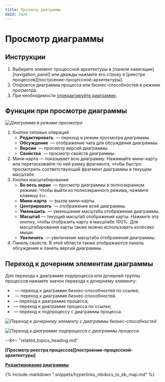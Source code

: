 ```yaml
---
title: Просмотр диаграммы
kbId: 2428
---
```


# Просмотр диаграммы

## Инструкции

1. Выберите элемент процессной архитектуры в [панели навигации][navigation_panel] или дважды нажмите его строку в [реестре процессов][построение-процессной-архитектуры].
2. Откроется диаграмма процесса или бизнес-способностей в режиме просмотра.
3. При необходимости [отредактируйте диаграмму](https://kb.comindware.ru/article.php?id=2431).

## Функции при просмотре диаграммы

_![Диаграмма в режиме просмотра](https://kb.comindware.ru/assets/process_architecture_modeling_view_diagram.png)_

1. Кнопки типовых операций
    - **Редактировать** *‌* — переход в режим просмотра диаграммы.
    - **Обсуждение** *‌* — отображение чата для обсуждения диаграммы.
    - **Версии** *‌* — просмотр версий диаграммы.
    - **Свойства** *‌* — просмотр свойств диаграммы.
2. Мини-карта — показывает всю диаграмму. Нажимайте мини-карту или перетаскивайте по ней рамку фрагмента, чтобы быстро просмотреть соответствующий фрагмент диаграммы в текущем масштабе.
3. Кнопки масштабирования
    - **Во весь экран** *‌* — просмотр диаграммы в полноэкранном режиме. Чтобы выйти из полноэкранного режима, нажмите клавишу `Esc`.
    - **Мини-карта** *‌* — вызов мини-карты.
    - **Центрировать** *‌* — отображение всей диаграммы.
    - **Уменьшить** *‌* — уменьшение масштаба отображения диаграммы.
    - **Масштаб** — текущий масштаб отображения карты. Нажмите эту кнопку, чтобы отобразить карту в масштабе 100%. Для масштабирования карты также можно использовать колёсико мыши.
    - **Увеличить** *‌* — увеличение масштаба отображения диаграммы.
4. Панель свойств. В этой области также отображаются панель обсуждения и панель версий диаграммы.

## Переход к дочерним элементам диаграммы

Для перехода к диаграмме подпроцесса или дочерней группы процессов нажмите значок перехода к дочернему элементу:

- *‌* *‌* — переход к диаграмме бизнес-способностей по ссылке;
- *‌* *‌* — переход к диаграмме бизнес-способностей.
- *‌* — переход к диаграмме процесса;
- *‌* — переход к диаграмме процесса по ссылке;
- *‌* — переход к подпроцессу с диаграммы процесса.

_![Переход к дочернему элементу с диаграммы бизнес-способностей](https://kb.comindware.ru/assets/diagram_navigating_to_child_element.png)_

_![Переход к диаграмме подпроцесса с диаграммы процесса](https://kb.comindware.ru/assets/diagram_navigating_to_subprocess.png)_

--8<-- "related_topics_heading.md"

**[Просмотр реестра процессов][построение-процессной-архитектуры]**

**[Редактирование диаграммы](https://kb.comindware.ru/article.php?id=2431)**

{% include-markdown ".snippets/hyperlinks_mkdocs_to_kb_map.md" %}
